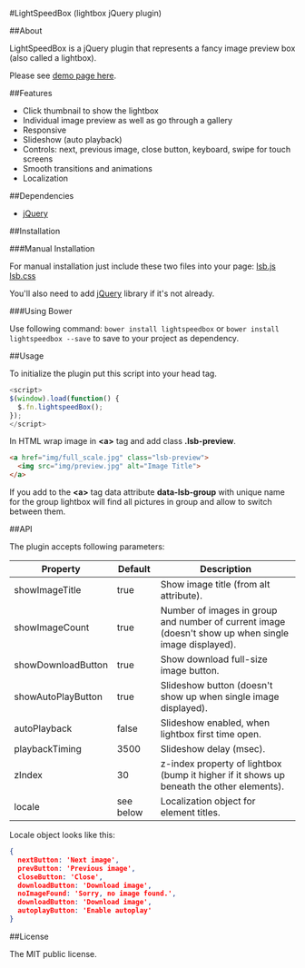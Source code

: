 #LightSpeedBox (lightbox jQuery plugin)

##About

LightSpeedBox is a jQuery plugin that represents a fancy image preview box (also called a lightbox).

Please see [demo page here](http://alexemashev.github.io/lsb-lightbox/).

##Features

- Click thumbnail to show the lightbox
- Individual image preview as well as go through a gallery
- Responsive
- Slideshow (auto playback)
- Controls: next, previous image, close button, keyboard, swipe for touch screens
- Smooth transitions and animations
- Localization

##Dependencies

- [jQuery](http://jquery.com/)

##Installation

###Manual Installation

For manual installation just include these two files into your page:
[lsb.js](http://alexemashev.github.io/lightspeedbox/dist/lsb.js)
[lsb.css](http://alexemashev.github.io/lightspeedbox/dist/lsb.css)

You'll also need to add [jQuery](http://jquery.com/) library if it's not already.

###Using Bower

Use following command:
`bower install lightspeedbox`
or
`bower install lightspeedbox --save`
to save to your project as dependency.

##Usage

To initialize the plugin put this script into your head tag.

```JavaScript
<script>
$(window).load(function() {
  $.fn.lightspeedBox();
});
</script>
```

In HTML wrap image in **&lt;a&gt;** tag and add class **.lsb-preview**.
```HTML
<a href="img/full_scale.jpg" class="lsb-preview">
  <img src="img/preview.jpg" alt="Image Title">
</a>
```

If you add to the **&lt;a&gt;** tag data attribute **data-lsb-group** with unique name for the group lightbox will find all pictures in group and allow to switch between them.

##API

The plugin accepts following parameters:

| Property         | Default   | Description                                                                       |
|------------------|-----------|----------------------------------------------------------------------------------|
|showImageTitle|true       |Show image title (from alt attribute).|
|showImageCount|true       |Number of images in group and number of current image (doesn't show up when single image displayed).|
|showDownloadButton    |true|Show download full-size image button.|
|showAutoPlayButton          |true      |Slideshow button (doesn't show up when single image displayed).|
|autoPlayback   |false      |Slideshow enabled, when lightbox first time open.|
|playbackTiming   |3500      |Slideshow delay (msec).|
|zIndex           |30      |z-index property of lightbox (bump it higher if it shows up beneath the other elements).|
|locale           |see below     |Localization object for element titles.|

Locale object looks like this:

```JSON
{
  nextButton: 'Next image',
  prevButton: 'Previous image',
  closeButton: 'Close',
  downloadButton: 'Download image',
  noImageFound: 'Sorry, no image found.',
  downloadButton: 'Download image',
  autoplayButton: 'Enable autoplay'
}
```

##License

The MIT public license.